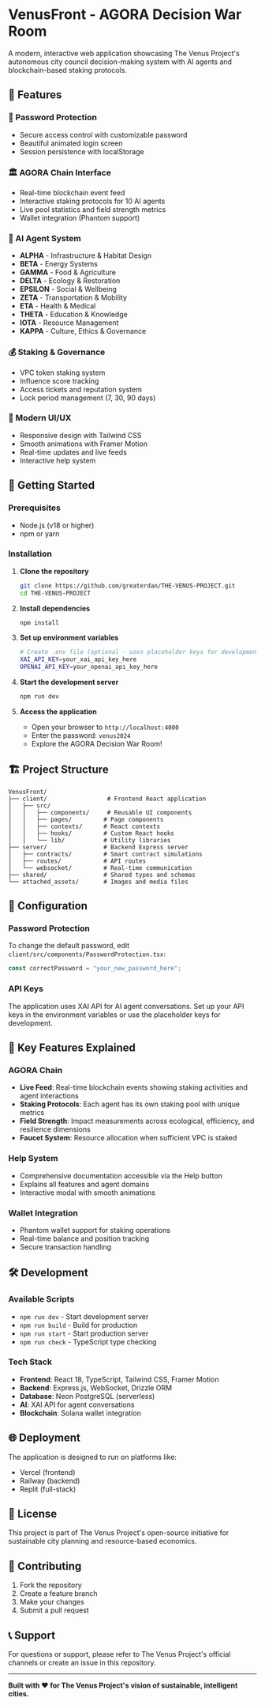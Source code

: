 # VenusFront - AGORA Decision War Room

A modern, interactive web application showcasing The Venus Project's autonomous city council decision-making system with AI agents and blockchain-based staking protocols.

## 🌟 Features

### 🔐 Password Protection
- Secure access control with customizable password
- Beautiful animated login screen
- Session persistence with localStorage

### 🏛️ AGORA Chain Interface
- Real-time blockchain event feed
- Interactive staking protocols for 10 AI agents
- Live pool statistics and field strength metrics
- Wallet integration (Phantom support)

### 🤖 AI Agent System
- **ALPHA** - Infrastructure & Habitat Design
- **BETA** - Energy Systems
- **GAMMA** - Food & Agriculture
- **DELTA** - Ecology & Restoration
- **EPSILON** - Social & Wellbeing
- **ZETA** - Transportation & Mobility
- **ETA** - Health & Medical
- **THETA** - Education & Knowledge
- **IOTA** - Resource Management
- **KAPPA** - Culture, Ethics & Governance

### 💰 Staking & Governance
- VPC token staking system
- Influence score tracking
- Access tickets and reputation system
- Lock period management (7, 30, 90 days)

### 🎨 Modern UI/UX
- Responsive design with Tailwind CSS
- Smooth animations with Framer Motion
- Real-time updates and live feeds
- Interactive help system

## 🚀 Getting Started

### Prerequisites
- Node.js (v18 or higher)
- npm or yarn

### Installation

1. **Clone the repository**
   ```bash
   git clone https://github.com/greaterdan/THE-VENUS-PROJECT.git
   cd THE-VENUS-PROJECT
   ```

2. **Install dependencies**
   ```bash
   npm install
   ```

3. **Set up environment variables**
   ```bash
   # Create .env file (optional - uses placeholder keys for development)
   XAI_API_KEY=your_xai_api_key_here
   OPENAI_API_KEY=your_openai_api_key_here
   ```

4. **Start the development server**
   ```bash
   npm run dev
   ```

5. **Access the application**
   - Open your browser to `http://localhost:4000`
   - Enter the password: `venus2024`
   - Explore the AGORA Decision War Room!

## 🏗️ Project Structure

```
VenusFront/
├── client/                 # Frontend React application
│   ├── src/
│   │   ├── components/     # Reusable UI components
│   │   ├── pages/         # Page components
│   │   ├── contexts/      # React contexts
│   │   ├── hooks/         # Custom React hooks
│   │   └── lib/           # Utility libraries
├── server/                # Backend Express server
│   ├── contracts/         # Smart contract simulations
│   ├── routes/            # API routes
│   └── websocket/         # Real-time communication
├── shared/                # Shared types and schemas
└── attached_assets/       # Images and media files
```

## 🔧 Configuration

### Password Protection
To change the default password, edit `client/src/components/PasswordProtection.tsx`:
```typescript
const correctPassword = "your_new_password_here";
```

### API Keys
The application uses XAI API for AI agent conversations. Set up your API keys in the environment variables or use the placeholder keys for development.

## 🎯 Key Features Explained

### AGORA Chain
- **Live Feed**: Real-time blockchain events showing staking activities and agent interactions
- **Staking Protocols**: Each agent has its own staking pool with unique metrics
- **Field Strength**: Impact measurements across ecological, efficiency, and resilience dimensions
- **Faucet System**: Resource allocation when sufficient VPC is staked

### Help System
- Comprehensive documentation accessible via the Help button
- Explains all features and agent domains
- Interactive modal with smooth animations

### Wallet Integration
- Phantom wallet support for staking operations
- Real-time balance and position tracking
- Secure transaction handling

## 🛠️ Development

### Available Scripts
- `npm run dev` - Start development server
- `npm run build` - Build for production
- `npm run start` - Start production server
- `npm run check` - TypeScript type checking

### Tech Stack
- **Frontend**: React 18, TypeScript, Tailwind CSS, Framer Motion
- **Backend**: Express.js, WebSocket, Drizzle ORM
- **Database**: Neon PostgreSQL (serverless)
- **AI**: XAI API for agent conversations
- **Blockchain**: Solana wallet integration

## 🌐 Deployment

The application is designed to run on platforms like:
- Vercel (frontend)
- Railway (backend)
- Replit (full-stack)

## 📝 License

This project is part of The Venus Project's open-source initiative for sustainable city planning and resource-based economics.

## 🤝 Contributing

1. Fork the repository
2. Create a feature branch
3. Make your changes
4. Submit a pull request

## 📞 Support

For questions or support, please refer to The Venus Project's official channels or create an issue in this repository.

---

**Built with ❤️ for The Venus Project's vision of sustainable, intelligent cities.**
